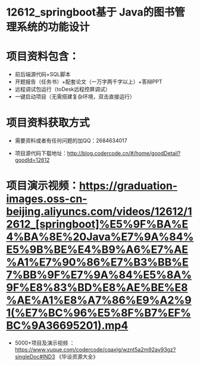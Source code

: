 #   12612_springboot基于 Java的图书管理系统的功能设计

#   项目资料包含：
*    前后端源代码+SQL脚本
*    开题报告（任务书）+配套论文（一万字两千字以上）+答辩PPT
*   远程调试包运行（toDesk远程控屏调试）
*   一键启动项目（无需搭建复杂环境，双击直接运行）


#   项目资料获取方式
*   需要资料或者有任何问题的加QQ：2684634017

*   项目源代码下载地址：http://blog.codercode.cn/#/home/goodDetail?goodId=12612

#  项目演示视频：https://graduation-images.oss-cn-beijing.aliyuncs.com/videos/12612/12612_[springboot]%E5%9F%BA%E4%BA%8E%20Java%E7%9A%84%E5%9B%BE%E4%B9%A6%E7%AE%A1%E7%90%86%E7%B3%BB%E7%BB%9F%E7%9A%84%E5%8A%9F%E8%83%BD%E8%AE%BE%E8%AE%A1%E8%A7%86%E9%A2%91(%E7%BC%96%E5%8F%B7%EF%BC%9A36695201).mp4

*  5000+项目及演示视频 ：https://www.yuque.com/codercode/cqaxlg/wznt5a2m92ay93gz?singleDoc#lND3 《毕设资源大全》
